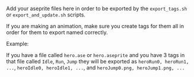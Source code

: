 Add your aseprite files here in order to be exported by the `export_tags.sh` or `export_and_update.sh` scripts.

If you are making an animation, make sure you create tags for them all in order for them to export named correctly.

Example:

If you have a file called `hero.ase` or `hero.aseprite` and you have 3 tags in that file called `Idle`, `Run`, `Jump` they will be exported as
`heroRun0, heroRun1, ...`, `heroIdle0, heroIdle1, ...`, and `heroJump0.png, heroJump1.png, ...`